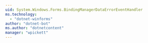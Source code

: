 ```yaml
---
uid: System.Windows.Forms.BindingManagerDataErrorEventHandler
ms.technology: 
  - "dotnet-winforms"
author: "dotnet-bot"
ms.author: "dotnetcontent"
manager: "wpickett"
---
```

